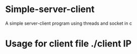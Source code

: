 # Simple-server-client
A simple server-client program using threads and socket in c

# Usage for client file ./client IP
